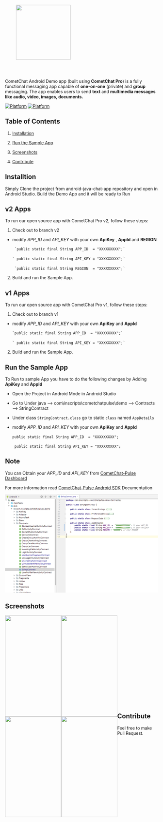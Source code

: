 <div style="width:100%">
<div style="width:100%">
	<div style="width:50%; display:inline-block">
		<p align="center">
		<img align="center" width="180" height="180" alt="" src="https://github.com/cometchat-pro/ios-swift-chat-app/blob/master/Screenshots/CometChat%20Logo.png">	
		</p>	
	</div>	
</div>
</br>
</br>
</div>

CometChat Android Demo app (built using **CometChat Pro**) is a fully functional messaging app capable of **one-on-one** (private) and **group** messaging. The app enables users to send **text** and **multimedia messages like audio, video, images, documents.**

[![Platform](https://img.shields.io/badge/Platform-Android-brightgreen.svg)](#)      [![Platform](https://img.shields.io/badge/Language-Java-yellowgreen.svg)](#)

## Table of Contents

1. [Installation ](#installtion)

2. [Run the Sample App ](#run-the-sample-app)

3. [Screenshots ](#screenshots)

4. [Contribute](#contribute)



## Installtion

   Simply Clone the project from android-java-chat-app repository and open in Android Studio.
   Build the Demo App and it will be ready to Run

  ## v2 Apps

To run our open source app with CometChat Pro v2, follow these steps:

1. Check out to branch v2

-  modify *APP_ID* and *API_KEY* with your own **ApiKey** , **AppId** and **REGION**

        `public static final String APP_ID  = "XXXXXXXXX";`

       ` public static final String API_KEY = "XXXXXXXXX";`
       
        `public static final String REGION  = "XXXXXXXXX";`

2. Build and run the Sample App.

## v1 Apps

To run our open source app with CometChat Pro v1, follow these steps:

1. Check out to branch v1

-  modify *APP_ID* and *API_KEY* with your own **ApiKey** and **AppId**

       `public static final String APP_ID  = "XXXXXXXXX";`

       ` public static final String API_KEY = "XXXXXXXXX";`
       
2. Build and run the Sample App.



## Run the Sample App



   To Run to sample App you have to do the following changes by Adding **ApiKey** and **AppId**

   - Open the Project in Android Mode in Android Studio

   - Go to Under java --> com\inscripts\cometchatpulse\demo --> Contracts --> StringContract

   - Under class `StringContract.class`  go to static `class` named `AppDetails`

   -  modify *APP_ID* and *API_KEY* with your own **ApiKey** and **AppId**

        `public static final String APP_ID  = "XXXXXXXXX";`

       ` public static final String API_KEY = "XXXXXXXXX";`
       

## Note




   You can Obtain your  *APP_ID* and *API_KEY* from [CometChat-Pulse Dashboard](https://app.cometchat.com/)

   For more information read [CometChat-Pulse Android SDK](https://prodocs.cometchat.com/docs/android-quick-start) Documentation




  ![Studio Guide](https://github.com/CometChat-Pulse/android-java-chat-app/blob/master/ScreenShots/guide.png)                                    







## Screenshots

   <img align="left" width="185" height="331" src="https://github.com/CometChat-Pulse/android-java-chat-app/blob/master/v2/ScreenShots/gif1.gif">


   <img align="left" width="185" height="331" src="https://github.com/CometChat-Pulse/android-java-chat-app/blob/master/v2/ScreenShots/gif2.gif">


   <img align="left" width="185" height="331" src="https://github.com/CometChat-Pulse/android-java-chat-app/blob/master/v2/ScreenShots/gif3.gif">



   <img align="left" width="185" height="331" src="https://github.com/CometChat-Pulse/android-java-chat-app/blob/master/v2/ScreenShots/gif4.gif">

`            `<br></br><br></br><br></br><br></br><br></br><br></br><br></br><br></br></br>


## Contribute
   
   
   Feel free to make Pull Request. 
   
